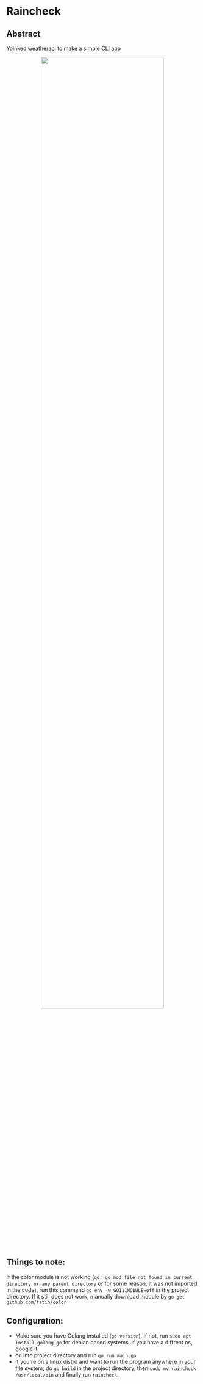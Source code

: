# Raincheck
## Abstract
Yoinked weatherapi to make a simple CLI app

<p align="center"><img src="https://github.com/The-Golang-Way/raincheck/blob/main/demo/demo.png" width="80%"></p>


## Things to note:
If the color module is not working (`go: go.mod file not found in current directory or any parent directory` or for some reason, it was not imported in the code), run this command `go env -w GO111MODULE=off` in the project directory. If it still does not work, manually download module by `go get github.com/fatih/color`

## Configuration:
- Make sure you have Golang installed (`go version`). If not, run `sudo apt install golang-go` for debian based systems. If you have a diffrent os, google it.
- cd into project directory and run `go run main.go`
- if you're on a linux distro and want to run the program anywhere in your file system, do `go build` in the project directory, then `sudo mv raincheck /usr/local/bin` and finally run `raincheck`.
